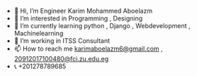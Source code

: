 
  - 👋 Hi, I’m Engineer Karim Mohammed Aboelazm
  - 👀 I’m interested in Programming , Designing
  - 🌱 I’m currently learning python , Django , Webdevelopment , Machinelearning
  - 💞️ I’m working in ITSS Consultant
  - 📫 How to reach me karimaboelazm6@gmail.com , 20912017100480@fci.zu.edu.eg
  - 📞 +201278789685

